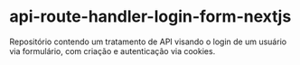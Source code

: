 # api-route-handler-login-form-nextjs

Repositório contendo um tratamento de API visando o login de um usuário via formulário, com criação e autenticação via cookies.
